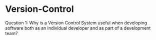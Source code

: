 # Version-Control
Question 1: Why is a Version Control System useful when developing software both as an individual  developer and as part of a development team? 
